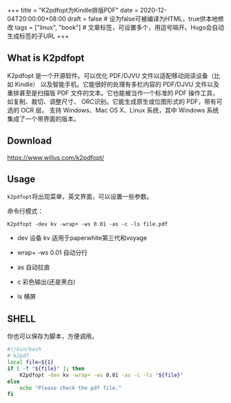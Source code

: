 +++
title = "K2pdfopt为Kindle排版PDF"
date = 2020-12-04T20:00:00+08:00
draft = false # 设为false可被编译为HTML，true供本地修改
tags = ["linux", "book"] # 文章标签，可设置多个，用逗号隔开。Hugo会自动生成标签的子URL
+++

## What is K2pdfopt

K2pdfopt 是一个开源软件。可以优化 PDF/DJVU 文件以适配移动阅读设备（比如 Kindle）
以及智能手机。它能很好的处理有多栏内容的 PDF/DJVU 文件以及重排甚至是扫描版
PDF 文件的文本。它也能被当作一个标准的 PDF 操作工具，如复制、裁切、调整尺寸、
ORC识别。它能生成原生或位图形式的 PDF，带有可选的 OCR 层。
支持 Windows、Mac OS X、Linux 系统，其中 Windows 系统集成了一个带界面的版本。

## Download

https://www.willus.com/k2pdfopt/

## Usage

`k2pdfopt`将出现菜单，英文界面，可以设置一些参数。

命令行模式：

`K2pdfopt -dev kv -wrap+ -ws 0.01 -as -c -ls file.pdf`

- dev 设备 kv 适用于paperwhite第三代和voyage

- wrap+ -ws 0.01 自动分行

- as 自动拉直

- c 彩色输出(还是黑白)

- ls 横屏

## SHELL

你也可以保存为脚本，方便调用。

```bash
#!/bin/bash
# k2pdf
local file=${1}
if [ -f "${file}" ]; then
    K2pdfopt -dev kv -wrap+ -ws 0.01 -as -c -ls "${file}"
else
    echo "Please check the pdf file."
fi
```
